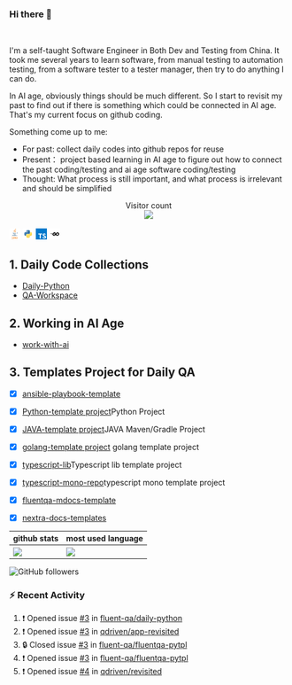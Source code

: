 ### Hi there 👋

<!-- <p align="center">
    <a href="https://github.com/qdriven">
    <img width="80%" src="./assets/me-notion-png.png">
</p> -->

<br />

I'm a self-taught Software Engineer in Both Dev and Testing from China. 
It took me several years to learn software, from manual testing to automation testing,
from a software tester to a tester manager, then try to do anything I can do.

In AI age, obviously things should be much different.  So I start to revisit my past to find out if there is something which could be connected in AI age. That's my current focus on github coding.

Something come up to me:

- For past:  collect daily codes into github repos for reuse
- Present： project based learning in AI age to figure out how to connect the past coding/testing and ai age software coding/testing
- Thought: What process is still important, and what process is irrelevant and should be simplified

<p align="center">
  Visitor count<br>
  <img src="https://profile-counter.glitch.me/qdriven/count.svg" />
</p>
<code><img height="20" src="https://raw.githubusercontent.com/github/explore/5b3600551e122a3277c2c5368af2ad5725ffa9a1/topics/java/java.png"></code>
<code><img height="20" src="https://raw.githubusercontent.com/github/explore/80688e429a7d4ef2fca1e82350fe8e3517d3494d/topics/python/python.png"></code>
<code><img height="20" src="https://raw.githubusercontent.com/github/explore/80688e429a7d4ef2fca1e82350fe8e3517d3494d/topics/typescript/typescript.png"></code>
<code><img height="20" src="https://raw.githubusercontent.com/github/explore/80688e429a7d4ef2fca1e82350fe8e3517d3494d/topics/go/go.png"></code>


## 1. Daily Code Collections

- [Daily-Python](https://github.com/fluent-qa/Daily-python)
- [QA-Workspace](https://github.com/fluent-qa/fluentqa-workspace.git)

## 2. Working in AI Age

- [work-with-ai](https://github.com/qdriven/work-with-ai)


## 3. Templates Project for Daily QA

- [X] [ansible-playbook-template](https://github.com/qdriven/ansible-playbook-templates.git)
- [X] [Python-template project](https://github.com/fluent-qa/fluentqa-pytpl.git)Python Project
- [X] [JAVA-template project](https://github.com/fluent-qa/fluent-java-tpl.git)JAVA Maven/Gradle Project
- [X] [golang-template project](https://github.com/fluent-qa/fluentqa-gotpl.git) golang template project
- [X] [typescript-lib](https://github.com/fluent-qa/ts-lib-starter)Typescript lib template project
- [X] [typescript-mono-repo](https://github.com/qdriven/mono-ts-starter.git)typescript mono template project
- [X] [fluentqa-mdocs-template](https://github.com/qdriven/fluentqa-md-docs-template.git)
- [X] [nextra-docs-templates](https://github.com/qdriven/docs-templates)


<!--
**qdriven/qdriven** is a ✨ _special_ ✨ repository because its `README.md` (this file) appears on your GitHub profile.
!-->
|github stats|most used language |
|--------------------|--------------------------------------------|
|<a href="https://github-readme-stats.vercel.app/api?username=qdriven&show_icons=true&hide_border=true&show_icons=true&count_private=true&theme=buefy&include_all_commits=true"><img align="center" src="https://github-readme-stats.vercel.app/api?username=qdriven&show_icons=true&hide_border=true&show_icons=true&count_private=true&theme=buefy&include_all_commits=true" /></a>| <a href="https://github-readme-stats.vercel.app/api/top-langs/?username=qdriven&layout=compact&theme=buefy&hide_border=true"><img align="center" src="https://github-readme-stats.vercel.app/api/top-langs/?username=qdriven&layout=compact&theme=buefy&hide_border=true" /></a>|


![GitHub followers](https://img.shields.io/github/followers/qdriven?label=Follow&style=social)

### :zap: Recent Activity

<!--START_SECTION:activity-->
1. ❗ Opened issue [#3](https://github.com/fluent-qa/daily-python/issues/3) in [fluent-qa/daily-python](https://github.com/fluent-qa/daily-python)
2. ❗ Opened issue [#3](https://github.com/qdriven/app-revisited/issues/3) in [qdriven/app-revisited](https://github.com/qdriven/app-revisited)
3. 🔒 Closed issue [#3](https://github.com/fluent-qa/fluentqa-pytpl/issues/3) in [fluent-qa/fluentqa-pytpl](https://github.com/fluent-qa/fluentqa-pytpl)
4. ❗ Opened issue [#3](https://github.com/fluent-qa/fluentqa-pytpl/issues/3) in [fluent-qa/fluentqa-pytpl](https://github.com/fluent-qa/fluentqa-pytpl)
5. ❗ Opened issue [#4](https://github.com/qdriven/revisited/issues/4) in [qdriven/revisited](https://github.com/qdriven/revisited)
<!--END_SECTION:activity-->
